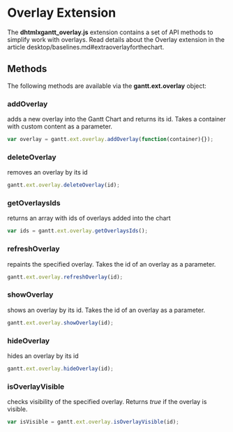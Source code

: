 Overlay Extension
======================

The **dhtmlxgantt_overlay.js** extension contains a set of API methods to simplify work with overlays. Read details about the Overlay extension in the article desktop/baselines.md#extraoverlayforthechart.

Methods
------------

The following methods are available via the **gantt.ext.overlay** object:

### addOverlay

adds a new overlay into the Gantt Chart and returns its id. Takes a container with custom content as a parameter.

~~~js
var overlay = gantt.ext.overlay.addOverlay(function(container){});
~~~

### deleteOverlay

removes an overlay by its id

~~~js
gantt.ext.overlay.deleteOverlay(id);
~~~

### getOverlaysIds 

returns an array with ids of overlays added into the chart

~~~js
var ids = gantt.ext.overlay.getOverlaysIds();
~~~

### refreshOverlay

repaints the specified overlay. Takes the id of an overlay as a parameter.

~~~js
gantt.ext.overlay.refreshOverlay(id);
~~~

### showOverlay

shows an overlay by its id. Takes the id of an overlay as a parameter.

~~~js
gantt.ext.overlay.showOverlay(id);
~~~

### hideOverlay

hides an overlay by its id

~~~js
gantt.ext.overlay.hideOverlay(id);
~~~

### isOverlayVisible

checks visibility of the specified overlay. Returns *true* if the overlay is visible.

~~~js
var isVisible = gantt.ext.overlay.isOverlayVisible(id);
~~~
